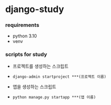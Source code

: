 # django-study

### requirements
- python 3.10
- venv

### scripts for study
- 프로젝트를 생성하는 스크립트
- ```django-admin startproject ***(프로젝트 이름)```


- 앱을 생성하는 스크립트
- ```python manage.py startapp ***(앱 이름)```
